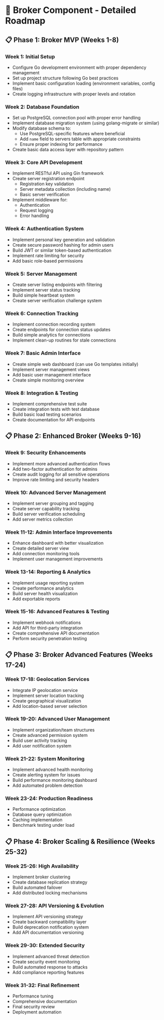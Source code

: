 # 🔄 Broker Component - Detailed Roadmap

## 📋 Phase 1: Broker MVP (Weeks 1-8)

### Week 1: Initial Setup
- Configure Go development environment with proper dependency management
- Set up project structure following Go best practices
- Implement basic configuration loading (environment variables, config files)
- Create logging infrastructure with proper levels and rotation

### Week 2: Database Foundation
- Set up PostgreSQL connection pool with proper error handling
- Implement database migration system (using golang-migrate or similar)
- Modify database schema to:
  - Use PostgreSQL-specific features where beneficial
  - Add `name` field to servers table with appropriate constraints
  - Ensure proper indexing for performance
- Create basic data access layer with repository pattern

### Week 3: Core API Development
- Implement RESTful API using Gin framework
- Create server registration endpoint
  - Registration key validation
  - Server metadata collection (including name)
  - Basic server verification
- Implement middleware for:
  - Authentication
  - Request logging
  - Error handling

### Week 4: Authentication System
- Implement personal key generation and validation
- Create secure password hashing for admin users
- Build JWT or similar token-based authentication
- Implement rate limiting for security
- Add basic role-based permissions

### Week 5: Server Management
- Create server listing endpoints with filtering
- Implement server status tracking
- Build simple heartbeat system
- Create server verification challenge system

### Week 6: Connection Tracking
- Implement connection recording system
- Create endpoints for connection status updates
- Build simple analytics for connections
- Implement clean-up routines for stale connections

### Week 7: Basic Admin Interface
- Create simple web dashboard (can use Go templates initially)
- Implement server management views
- Add basic user management interface
- Create simple monitoring overview

### Week 8: Integration & Testing
- Implement comprehensive test suite
- Create integration tests with test database
- Build basic load testing scenarios
- Create documentation for API endpoints

## 📋 Phase 2: Enhanced Broker (Weeks 9-16)

### Week 9: Security Enhancements
- Implement more advanced authentication flows
- Add two-factor authentication for admins
- Create audit logging for all sensitive operations
- Improve rate limiting and security headers

### Week 10: Advanced Server Management
- Implement server grouping and tagging
- Create server capability tracking
- Build server verification scheduling
- Add server metrics collection

### Week 11-12: Admin Interface Improvements
- Enhance dashboard with better visualization
- Create detailed server view
- Add connection monitoring tools
- Implement user management improvements

### Week 13-14: Reporting & Analytics
- Implement usage reporting system
- Create performance analytics
- Build server health visualization
- Add exportable reports

### Week 15-16: Advanced Features & Testing
- Implement webhook notifications
- Add API for third-party integration
- Create comprehensive API documentation
- Perform security penetration testing

## 📋 Phase 3: Broker Advanced Features (Weeks 17-24)

### Week 17-18: Geolocation Services
- Integrate IP geolocation service
- Implement server location tracking
- Create geographical visualization
- Add location-based server selection

### Week 19-20: Advanced User Management
- Implement organization/team structures
- Create advanced permission system
- Build user activity tracking
- Add user notification system

### Week 21-22: System Monitoring
- Implement advanced health monitoring
- Create alerting system for issues
- Build performance monitoring dashboard
- Add automated problem detection

### Week 23-24: Production Readiness
- Performance optimization
- Database query optimization
- Caching implementation
- Benchmark testing under load

## 📋 Phase 4: Broker Scaling & Resilience (Weeks 25-32)

### Week 25-26: High Availability
- Implement broker clustering
- Create database replication strategy
- Build automated failover
- Add distributed locking mechanisms

### Week 27-28: API Versioning & Evolution
- Implement API versioning strategy
- Create backward compatibility layer
- Build deprecation notification system
- Add API documentation versioning

### Week 29-30: Extended Security
- Implement advanced threat detection
- Create security event monitoring
- Build automated response to attacks
- Add compliance reporting features

### Week 31-32: Final Refinement
- Performance tuning
- Comprehensive documentation
- Final security review
- Deployment automation
